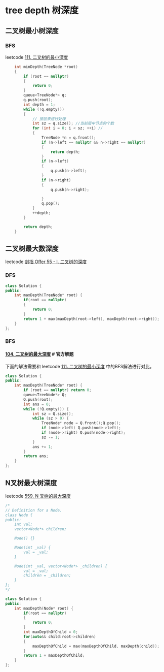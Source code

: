 # tree depth 树深度



## 二叉树最小树深度



### BFS

leetcode [111. 二叉树的最小深度](https://leetcode.cn/problems/minimum-depth-of-binary-tree/)

```C++
    int minDepth(TreeNode *root)
	{
		if (root == nullptr)
		{
			return 0;
		}
		queue<TreeNode*> q;
		q.push(root);
		int depth = 1;
		while (!q.empty())
		{
			// 按层来进行处理
			int sz = q.size(); //当前层中节点的个数
			for (int i = 0; i < sz; ++i) //
			{
				TreeNode *n = q.front();
				if (n->left == nullptr && n->right == nullptr)
				{
					return depth;
				}
				if (n->left)
				{
					q.push(n->left);
				}
				if (n->right)
				{
					q.push(n->right);

				}
				q.pop();
			}
			++depth;
		}

		return depth;
	}
```

## 二叉树最大数深度

leetcode [剑指 Offer 55 - I. 二叉树的深度](https://leetcode.cn/problems/er-cha-shu-de-shen-du-lcof/)

### DFS

```C++
class Solution {
public:
    int maxDepth(TreeNode* root) {
        if(root == nullptr)
        {
            return 0;
        }
        return 1 + max(maxDepth(root->left), maxDepth(root->right));
    }
};
```



### BFS

#### [104. 二叉树的最大深度](https://leetcode.cn/problems/maximum-depth-of-binary-tree/) # 官方解题

下面的解法需要和 leetcode [111. 二叉树的最小深度](https://leetcode.cn/problems/minimum-depth-of-binary-tree/) 中的BFS解法进行对比。

```C++
class Solution {
public:
    int maxDepth(TreeNode* root) {
        if (root == nullptr) return 0;
        queue<TreeNode*> Q;
        Q.push(root);
        int ans = 0;
        while (!Q.empty()) {
            int sz = Q.size();
            while (sz > 0) {
                TreeNode* node = Q.front();Q.pop();
                if (node->left) Q.push(node->left);
                if (node->right) Q.push(node->right);
                sz -= 1;
            }
            ans += 1;
        } 
        return ans;
    }
};

```



## N叉树最大树深度



leetcode [559. N 叉树的最大深度](https://leetcode.cn/problems/maximum-depth-of-n-ary-tree/)

```C++
/*
// Definition for a Node.
class Node {
public:
    int val;
    vector<Node*> children;

    Node() {}

    Node(int _val) {
        val = _val;
    }

    Node(int _val, vector<Node*> _children) {
        val = _val;
        children = _children;
    }
};
*/

class Solution {
public:
    int maxDepth(Node* root) {
        if(root == nullptr)
        {
            return 0;
        }
        int maxDepthOfChild = 0;
        for(auto&& child:root->children)
        {
            maxDepthOfChild = max(maxDepthOfChild, maxDepth(child));
        }
        return 1 + maxDepthOfChild;
    }
};
```

